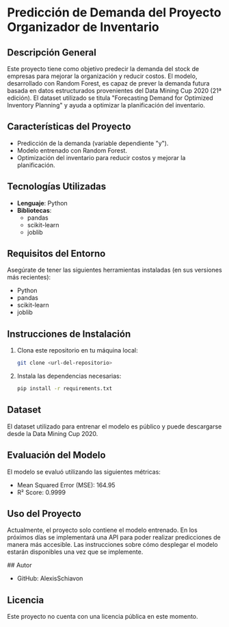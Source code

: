 # Predicción de Demanda del Proyecto Organizador de Inventario

## Descripción General

Este proyecto tiene como objetivo predecir la demanda del stock de empresas para mejorar la organización y reducir costos. El modelo, desarrollado con Random Forest, es capaz de prever la demanda futura basada en datos estructurados provenientes del Data Mining Cup 2020 (21ª edición). El dataset utilizado se titula "Forecasting Demand for Optimized Inventory Planning" y ayuda a optimizar la planificación del inventario.

## Características del Proyecto

- Predicción de la demanda (variable dependiente "y").
- Modelo entrenado con Random Forest.
- Optimización del inventario para reducir costos y mejorar la planificación.

## Tecnologías Utilizadas

- **Lenguaje**: Python
- **Bibliotecas**:
  - pandas
  - scikit-learn
  - joblib

## Requisitos del Entorno

Asegúrate de tener las siguientes herramientas instaladas (en sus versiones más recientes):
- Python
- pandas
- scikit-learn
- joblib

## Instrucciones de Instalación

1. Clona este repositorio en tu máquina local:
   ```bash
   git clone <url-del-repositorio>
2. Instala las dependencias necesarias:
    ```bash
   pip install -r requirements.txt

## Dataset

El dataset utilizado para entrenar el modelo es público y puede descargarse desde la Data Mining Cup 2020.

## Evaluación del Modelo
El modelo se evaluó utilizando las siguientes métricas:

- Mean Squared Error (MSE): 164.95
- R² Score: 0.9999

## Uso del Proyecto
Actualmente, el proyecto solo contiene el modelo entrenado. En los próximos días se implementará una API para poder realizar predicciones de manera más accesible. Las instrucciones sobre cómo desplegar el modelo estarán disponibles una vez que se implemente.

## Autor
- GitHub: AlexisSchiavon

## Licencia
Este proyecto no cuenta con una licencia pública en este momento.